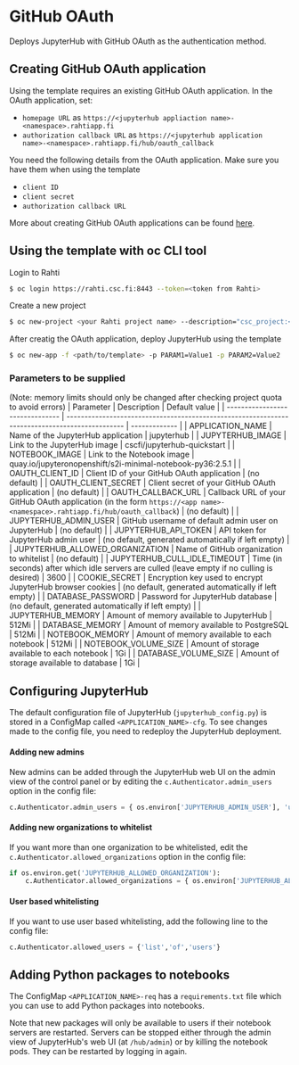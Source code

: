 # GitHub OAuth

Deploys JupyterHub with GitHub OAuth as the authentication method.

## Creating GitHub OAuth application

Using the template requires an existing GitHub OAuth application. In the OAuth application, set:
- `homepage URL` as `https://<jupyterhub appliaction name>-<namespace>.rahtiapp.fi`
- `authorization callback URL` as `https://<jupyterhub application name>-<namespace>.rahtiapp.fi/hub/oauth_callback`

You need the following details from the OAuth application. Make sure you have them when using the template
- `client ID`
- `client secret`
- `authorization callback URL` 

More about creating GitHub OAuth applications can be found [here](https://docs.github.com/en/developers/apps/building-oauth-apps/creating-an-oauth-app).

## Using the template with oc CLI tool

Login to Rahti
```bash
$ oc login https://rahti.csc.fi:8443 --token=<token from Rahti>
```

Create a new project
```bash
$ oc new-project <your Rahti project name> --description="csc_project:<your CSC project name>"
```

After creatig the OAuth application, deploy JupyterHub using the template
```bash
$ oc new-app -f <path/to/template> -p PARAM1=Value1 -p PARAM2=Value2
```


### Parameters to be supplied

(Note: memory limits should only be changed after checking project quota to avoid errors)
| Parameter                       | Description                                                                                    | Default value |
| ------------------------------- | ---------------------------------------------------------------------------------------------- | ------------- |
| APPLICATION_NAME                | Name of the JupyterHub application                                                             | jupyterhub    |
| JUPYTERHUB_IMAGE                | Link to the JupyterHub image                                                                   | cscfi/jupyterhub-quickstart |
| NOTEBOOK_IMAGE                  | Link to the Notebook image                                                                     | quay.io/jupyteronopenshift/s2i-minimal-notebook-py36:2.5.1 |
| OAUTH_CLIENT_ID                 | Client ID of your GitHub OAuth application                                                     | (no default)  |
| OAUTH_CLIENT_SECRET             | Client secret of your GitHub OAuth application                                                 | (no default)  |
| OAUTH_CALLBACK_URL              | Callback URL of your GitHub OAuth application (in the form `https://<app name>-<namespace>.rahtiapp.fi/hub/oauth_callback`) | (no default) |
| JUPYTERHUB_ADMIN_USER           | GitHub username of default admin user on JupyterHub                                            | (no default)  |
| JUPYTERHUB_API_TOKEN            | API token for JupyterHub admin user                                                            | (no default, generated automatically if left empty) |
| JUPYTERHUB_ALLOWED_ORGANIZATION | Name of GitHub organization to whitelist                                                       | (no default)  |
| JUPYTERHUB_CULL_IDLE_TIMEOUT    | Time (in seconds) after which idle servers are culled (leave empty if no culling is desired)   | 3600          |
| COOKIE_SECRET                   | Encryption key used to encrypt JupyterHub browser cookies                                      | (no default, generated automatically if left empty) |
| DATABASE_PASSWORD               | Password for JupyterHub database                                                               | (no default, generated automatically if left empty) |
| JUPYTERHUB_MEMORY               | Amount of memory available to JupyterHub                                                       | 512Mi         |
| DATABASE_MEMORY                 | Amount of memory available to PostgreSQL                                                       | 512Mi         |
| NOTEBOOK_MEMORY                 | Amount of memory available to each notebook                                                    | 512Mi         |
| NOTEBOOK_VOLUME_SIZE            | Amount of storage available to each notebook                                                   | 1Gi           |
| DATABASE_VOLUME_SIZE            | Amount of storage available to database                                                        | 1Gi           |


## Configuring JupyterHub

The default configuration file of JupyterHub (`jupyterhub_config.py`) is stored in a ConfigMap called `<APPLICATION_NAME>-cfg`. To see changes made to the config file, you need to redeploy the JupyterHub deployment.

#### Adding new admins

New admins can be added through the JupyterHub web UI on the admin view of the control panel or by editing the `c.Authenticator.admin_users` option in the config file:
```python
c.Authenticator.admin_users = { os.environ['JUPYTERHUB_ADMIN_USER'], 'username-of-admin', 'another-admin' }
```

#### Adding new organizations to whitelist

If you want more than one organization to be whitelisted, edit the `c.Authenticator.allowed_organizations` option in the config file:
```python
if os.environ.get('JUPYTERHUB_ALLOWED_ORGANIZATION'):
    c.Authenticator.allowed_organizations = { os.environ['JUPYTERHUB_ALLOWED_ORGANIZATION'], 'name-of-organization', 'another-organization' }
```

#### User based whitelisting

If you want to use user based whitelisting, add the following line to the config file:
```python
c.Authenticator.allowed_users = {'list','of','users'}
```


## Adding Python packages to notebooks

The ConfigMap `<APPLICATION_NAME>-req` has a `requirements.txt` file which you can use to add Python packages into notebooks.

Note that new packages will only be available to users if their notebook servers are restarted. Servers can be stopped either through the admin view of JupyterHub's web UI (at `/hub/admin`) or by killing the notebook pods. They can be restarted by logging in again.
